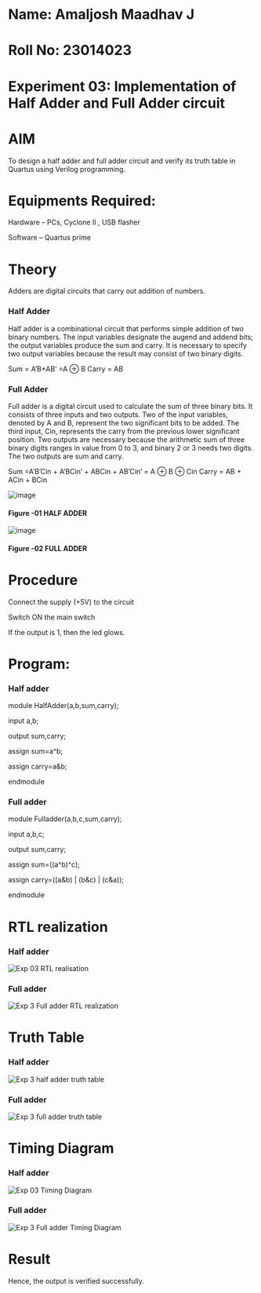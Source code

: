 # Name: Amaljosh Maadhav J
# Roll No: 23014023
# Experiment 03: Implementation of Half Adder and Full Adder circuit
# AIM
To design a half adder and full adder circuit and verify its truth table in Quartus using Verilog programming.
# Equipments Required:
Hardware – PCs, Cyclone II , USB flasher

Software – Quartus prime
# Theory
Adders are digital circuits that carry out addition of numbers.

### Half Adder
Half adder is a combinational circuit that performs simple addition of two binary numbers. The input variables designate the augend and addend bits; the output variables produce the sum and carry. It is necessary to specify two output variables because the result may consist of two binary digits.

Sum = A’B+AB’ =A ⊕ B Carry = AB

### Full Adder
Full adder is a digital circuit used to calculate the sum of three binary bits. It consists of three inputs and two outputs. Two of the input variables, denoted by A and B, represent the two significant bits to be added. The third input, Cin, represents the carry from the previous lower significant position. Two outputs are necessary because the arithmetic sum of three binary digits ranges in value from 0 to 3, and binary 2 or 3 needs two digits. The two outputs are sum and carry.

Sum =A’B’Cin + A’BCin’ + ABCin + AB’Cin’ = A ⊕ B ⊕ Cin Carry = AB + ACin + BCin

 ![image](https://user-images.githubusercontent.com/36288975/163552156-a13e5a56-c638-4110-97d9-8896907c8d25.png)

#### Figure -01 HALF ADDER 


![image](https://user-images.githubusercontent.com/36288975/163552057-b3547877-6d07-45b4-b7e0-bcfebfad9e1d.png)

#### Figure -02 FULL ADDER 

# Procedure

Connect the supply (+5V) to the circuit

Switch ON the main switch

If the output is 1, then the led glows.


# Program:
### Half adder
module HalfAdder(a,b,sum,carry);

input a,b;

output sum,carry;

assign sum=a^b;

assign carry=a&b;

endmodule

### Full adder
module Fulladder(a,b,c,sum,carry);

input a,b,c;

output sum,carry;

assign sum=((a^b)^c);

assign carry=((a&b) | (b&c) | (c&a));

endmodule

# RTL realization
### Half adder
![Exp 03 RTL realisation](https://github.com/amal-2006/Exp-02-Implementation-of-Half-Adder-and-Full-Adder-circuit/assets/148410730/b30a988e-85cf-4d33-85c1-38826dea1b45)

### Full adder
![Exp 3 Full adder RTL realization](https://github.com/amal-2006/Exp-02-Implementation-of-Half-Adder-and-Full-Adder-circuit/assets/148410730/e75af70a-0cab-4024-9c7d-8cb6d3cfd843)


# Truth Table
### Half adder
![Exp 3 half adder  truth table](https://github.com/amal-2006/Exp-02-Implementation-of-Half-Adder-and-Full-Adder-circuit/assets/148410730/895b059f-09b6-43a7-b003-b8dc05f6ee88)

### Full adder
![Exp 3 full adder truth table](https://github.com/amal-2006/Exp-02-Implementation-of-Half-Adder-and-Full-Adder-circuit/assets/148410730/ea912e57-4abb-4002-b981-63c66c397783)

# Timing Diagram
### Half adder
![Exp 03 Timing Diagram](https://github.com/amal-2006/Exp-02-Implementation-of-Half-Adder-and-Full-Adder-circuit/assets/148410730/6637ebc6-60c4-463a-b1ac-4bca2edff20a)

### Full adder
![Exp 3 Full adder Timing Diagram](https://github.com/amal-2006/Exp-02-Implementation-of-Half-Adder-and-Full-Adder-circuit/assets/148410730/e04818be-43ff-440a-981a-0dcef8eda3a7)

# Result
Hence, the output is verified successfully.

